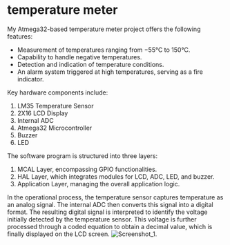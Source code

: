 # temperature meter
My Atmega32-based temperature meter project offers the following features:

- Measurement of temperatures ranging from −55°C to 150°C.
- Capability to handle negative temperatures.
- Detection and indication of temperature conditions.
- An alarm system triggered at high temperatures, serving as a fire indicator.

Key hardware components include:
1. LM35 Temperature Sensor
2. 2X16 LCD Display
3. Internal ADC
4. Atmega32 Microcontroller
5. Buzzer
6. LED

The software program is structured into three layers:
1. MCAL Layer, encompassing GPIO functionalities.
2. HAL Layer, which integrates modules for LCD, ADC, LED, and buzzer.
3. Application Layer, managing the overall application logic.

In the operational process, the temperature sensor captures temperature as an analog signal. The internal ADC then converts this signal into a digital format. The resulting digital signal is interpreted to identify the voltage initially detected by the temperature sensor. This voltage is further processed through a coded equation to obtain a decimal value, which is finally displayed on the LCD screen.
![Screenshot_1](https://github.com/MariamAshraff/Temperature-meter/assets/118696706/ddd6101a-6640-42da-9900-78bb1171704b).
